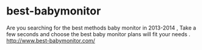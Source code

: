 best-babymonitor
================

Are you searching for the best methods baby monitor in 2013-2014 , Take a few seconds and choose the best baby monitor plans will fit your needs . http://www.best-babymonitor.com/
